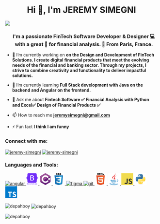 ###

<h1 align="center">Hi 👋, I'm JEREMY SIMEGNI</h1>
<img align="left" height="150" src="https://media.licdn.com/dms/image/D4E03AQGD1pRiDaA9VQ/profile-displayphoto-shrink_400_400/0/1712635657527?e=1718236800&v=beta&t=czxzocTubuuIDe06kHVt2wqDVKOck0fXXukFG6mXG_s"  /></br>

<h3 align="center">I'm a passionate FinTech Software Developer & Designer 💻 with a great 💜 for financial analysis. 📍 From Paris, France.</h3>

- 🔭 I’m currently working on **on the Design and Development of FinTech Solutions. I create digital financial products that meet the evolving needs of the financial and banking sector. Through my projects, I strive to combine creativity and functionality to deliver impactful solutions.**

  

- 🌱 I’m currently learning **Full Stack development with Java on the backend and Angular on the frontend.**

- 💬 Ask me about
  **Fintech Software ✅
  Financial Analysis with Python and Excel✅
  Design of Financial Products ✅**

- 📫 How to reach me **jeremysimegni@gmail.com**

- ⚡ Fun fact **I think I am funny**

<h3 align="left">Connect with me:</h3>
<p align="left">
<a href="https://linkedin.com/in/jeremy-simegni" target="blank"><img align="center" src="https://raw.githubusercontent.com/rahuldkjain/github-profile-readme-generator/master/src/images/icons/Social/linked-in-alt.svg" alt="jeremy-simegni" height="30" width="40" /></a>
<a href="https://www.behance.net/jeremy-simegni" target="blank"><img align="center" src="https://raw.githubusercontent.com/rahuldkjain/github-profile-readme-generator/master/src/images/icons/Social/behance.svg" alt="jeremy-simegni" height="30" width="40" /></a>
</p>

<h3 align="left">Languages and Tools:</h3>
<p align="left"> <a href="https://angular.io" target="_blank" rel="noreferrer"> <img src="https://angular.io/assets/images/logos/angular/angular.svg" alt="angular" width="40" height="40"/> </a> <a href="https://getbootstrap.com" target="_blank" rel="noreferrer"> <img src="https://raw.githubusercontent.com/devicons/devicon/master/icons/bootstrap/bootstrap-plain-wordmark.svg" alt="bootstrap" width="40" height="40"/> </a> <a href="https://www.w3schools.com/cs/" target="_blank" rel="noreferrer"> <img src="https://raw.githubusercontent.com/devicons/devicon/master/icons/csharp/csharp-original.svg" alt="csharp" width="40" height="40"/> </a> <a href="https://www.w3schools.com/css/" target="_blank" rel="noreferrer"> <img src="https://raw.githubusercontent.com/devicons/devicon/master/icons/css3/css3-original-wordmark.svg" alt="css3" width="40" height="40"/> </a> <a href="https://www.figma.com/" target="_blank" rel="noreferrer"> <img src="https://www.vectorlogo.zone/logos/figma/figma-icon.svg" alt="figma" width="40" height="40"/> </a> <a href="https://git-scm.com/" target="_blank" rel="noreferrer"> <img src="https://www.vectorlogo.zone/logos/git-scm/git-scm-icon.svg" alt="git" width="40" height="40"/> </a> <a href="https://www.w3.org/html/" target="_blank" rel="noreferrer"> <img src="https://raw.githubusercontent.com/devicons/devicon/master/icons/html5/html5-original-wordmark.svg" alt="html5" width="40" height="40"/> </a> <a href="https://www.java.com" target="_blank" rel="noreferrer"> <img src="https://raw.githubusercontent.com/devicons/devicon/master/icons/java/java-original.svg" alt="java" width="40" height="40"/> </a> <a href="https://developer.mozilla.org/en-US/docs/Web/JavaScript" target="_blank" rel="noreferrer"> <img src="https://raw.githubusercontent.com/devicons/devicon/master/icons/javascript/javascript-original.svg" alt="javascript" width="40" height="40"/> </a> <a href="https://www.python.org" target="_blank" rel="noreferrer"> <img src="https://raw.githubusercontent.com/devicons/devicon/master/icons/python/python-original.svg" alt="python" width="40" height="40"/> </a> <a href="https://www.typescriptlang.org/" target="_blank" rel="noreferrer"> <img src="https://raw.githubusercontent.com/devicons/devicon/master/icons/typescript/typescript-original.svg" alt="typescript" width="40" height="40"/> </a> </p>

<p><img align="left" src="https://github-readme-stats.vercel.app/api/top-langs?username=depahboy&show_icons=true&locale=en&layout=compact" alt="depahboy" /></p>

<p>&nbsp;<img align="center" src="https://github-readme-stats.vercel.app/api?username=depahboy&show_icons=true&locale=en" alt="depahboy" /></p>

<p><img align="center" src="https://github-readme-streak-stats.herokuapp.com/?user=depahboy&" alt="depahboy" /></p>

###
